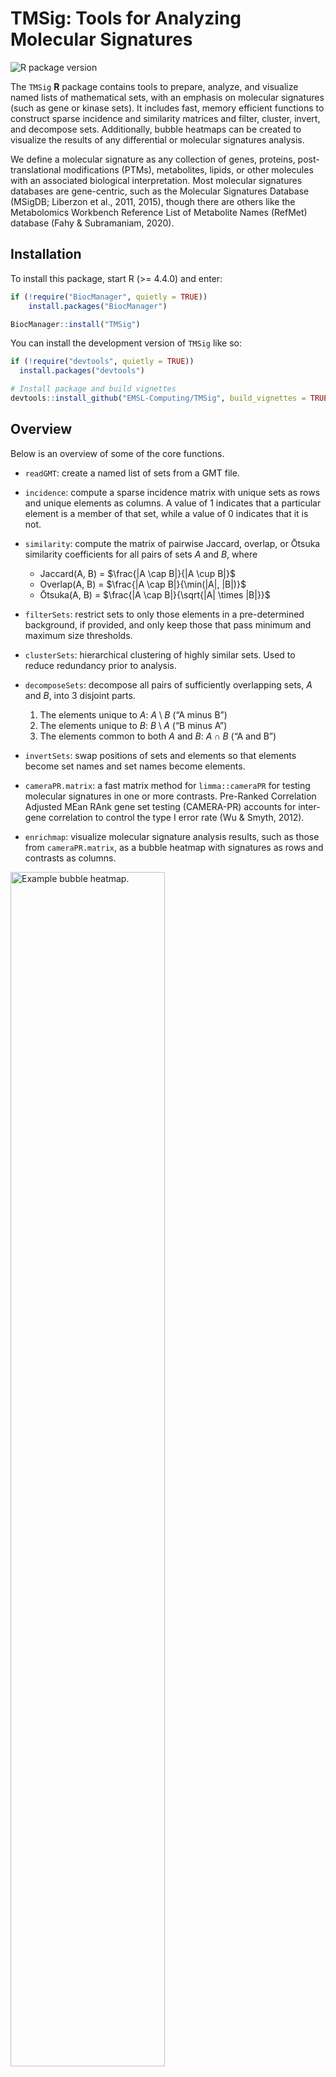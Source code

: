 
<!-- README.md is generated from README.Rmd. Please edit that file -->

# TMSig: Tools for Analyzing Molecular Signatures

<!-- badges: start -->

![R package
version](https://img.shields.io/github/r-package/v/EMSL-Computing/TMSig?label=R%20package)
<!-- badges: end -->

The `TMSig` **R** package contains tools to prepare, analyze, and
visualize named lists of mathematical sets, with an emphasis on
molecular signatures (such as gene or kinase sets). It includes fast,
memory efficient functions to construct sparse incidence and similarity
matrices and filter, cluster, invert, and decompose sets. Additionally,
bubble heatmaps can be created to visualize the results of any
differential or molecular signatures analysis.

We define a molecular signature as any collection of genes, proteins,
post-translational modifications (PTMs), metabolites, lipids, or other
molecules with an associated biological interpretation. Most molecular
signatures databases are gene-centric, such as the Molecular Signatures
Database (MSigDB; Liberzon et al., 2011, 2015), though there are others
like the Metabolomics Workbench Reference List of Metabolite Names
(RefMet) database (Fahy & Subramaniam, 2020).

## Installation

To install this package, start R (\>= 4.4.0) and enter:

``` r
if (!require("BiocManager", quietly = TRUE))
    install.packages("BiocManager")

BiocManager::install("TMSig")
```

You can install the development version of `TMSig` like so:

``` r
if (!require("devtools", quietly = TRUE))
  install.packages("devtools")

# Install package and build vignettes
devtools::install_github("EMSL-Computing/TMSig", build_vignettes = TRUE)
```

## Overview

Below is an overview of some of the core functions.

- `readGMT`: create a named list of sets from a GMT file.

- `incidence`: compute a sparse incidence matrix with unique sets as
  rows and unique elements as columns. A value of 1 indicates that a
  particular element is a member of that set, while a value of 0
  indicates that it is not.

- `similarity`: compute the matrix of pairwise Jaccard, overlap, or
  Ōtsuka similarity coefficients for all pairs of sets $A$ and $B$,
  where

  - Jaccard(A, B) = $\frac{|A \cap B|}{|A \cup B|}$
  - Overlap(A, B) = $\frac{|A \cap B|}{\min(|A|, |B|)}$
  - Ōtsuka(A, B) = $\frac{|A \cap B|}{\sqrt{|A| \times |B|}}$

- `filterSets`: restrict sets to only those elements in a pre-determined
  background, if provided, and only keep those that pass minimum and
  maximum size thresholds.

- `clusterSets`: hierarchical clustering of highly similar sets. Used to
  reduce redundancy prior to analysis.

- `decomposeSets`: decompose all pairs of sufficiently overlapping sets,
  $A$ and $B$, into 3 disjoint parts.

  1.  The elements unique to $A$: $A \setminus B$ (“A minus B”)
  2.  The elements unique to $B$: $B \setminus A$ (“B minus A”)
  3.  The elements common to both $A$ and $B$: $A \cap B$ (“A and B”)

- `invertSets`: swap positions of sets and elements so that elements
  become set names and set names become elements.

- `cameraPR.matrix`: a fast matrix method for `limma::cameraPR` for
  testing molecular signatures in one or more contrasts. Pre-Ranked
  Correlation Adjusted MEan RAnk gene set testing (CAMERA-PR) accounts
  for inter-gene correlation to control the type I error rate (Wu &
  Smyth, 2012).

- `enrichmap`: visualize molecular signature analysis results, such as
  those from `cameraPR.matrix`, as a bubble heatmap with signatures as
  rows and contrasts as columns.

<img src="figures/bubble_heatmap.png" alt="Example bubble heatmap." width="70%" height="70%" />

## Examples

Please refer to `vignette(topic = "TMSig", package = "TMSig")` for
examples of how to use this package.

``` r
library(TMSig)
#> Loading required package: limma

# Named list of sets
x <- list("Set1" = letters[1:5],
          "Set2" = letters[1:4], # subset of Set1
          "Set3" = letters[1:4], # aliased with Set2
          "Set4" = letters[1:3], # subset of Set1-Set3
          "Set5" = c("a", "a", NA), # duplicates and NA
          "Set6" = c("x", "y", "z"), # distinct elements
          "Set7" = letters[3:6]) # overlaps with Set1-Set5
x
#> $Set1
#> [1] "a" "b" "c" "d" "e"
#> 
#> $Set2
#> [1] "a" "b" "c" "d"
#> 
#> $Set3
#> [1] "a" "b" "c" "d"
#> 
#> $Set4
#> [1] "a" "b" "c"
#> 
#> $Set5
#> [1] "a" "a" NA 
#> 
#> $Set6
#> [1] "x" "y" "z"
#> 
#> $Set7
#> [1] "c" "d" "e" "f"
```

``` r
(imat <- incidence(x)) # incidence matrix
#> 7 x 9 sparse Matrix of class "dgCMatrix"
#>      a b c d e x y z f
#> Set1 1 1 1 1 1 . . . .
#> Set2 1 1 1 1 . . . . .
#> Set3 1 1 1 1 . . . . .
#> Set4 1 1 1 . . . . . .
#> Set5 1 . . . . . . . .
#> Set6 . . . . . 1 1 1 .
#> Set7 . . 1 1 1 . . . 1

tcrossprod(imat) # pairwise intersection and set sizes
#> 7 x 7 sparse Matrix of class "dsCMatrix"
#>      Set1 Set2 Set3 Set4 Set5 Set6 Set7
#> Set1    5    4    4    3    1    .    3
#> Set2    4    4    4    3    1    .    2
#> Set3    4    4    4    3    1    .    2
#> Set4    3    3    3    3    1    .    1
#> Set5    1    1    1    1    1    .    .
#> Set6    .    .    .    .    .    3    .
#> Set7    3    2    2    1    .    .    4

crossprod(imat) # occurrence of each element and pair of elements
#> 9 x 9 sparse Matrix of class "dsCMatrix"
#>   a b c d e x y z f
#> a 5 4 4 3 1 . . . .
#> b 4 4 4 3 1 . . . .
#> c 4 4 5 4 2 . . . 1
#> d 3 3 4 4 2 . . . 1
#> e 1 1 2 2 2 . . . 1
#> x . . . . . 1 1 1 .
#> y . . . . . 1 1 1 .
#> z . . . . . 1 1 1 .
#> f . . 1 1 1 . . . 1
```

``` r
## Calculate matrices of pairwise Jaccard and overlap similarity coefficients
similarity(x) # Jaccard (default)
#> 7 x 7 sparse Matrix of class "dgCMatrix"
#>      Set1      Set2      Set3      Set4      Set5 Set6      Set7
#> Set1  1.0 0.8000000 0.8000000 0.6000000 0.2000000    . 0.5000000
#> Set2  0.8 1.0000000 1.0000000 0.7500000 0.2500000    . 0.3333333
#> Set3  0.8 1.0000000 1.0000000 0.7500000 0.2500000    . 0.3333333
#> Set4  0.6 0.7500000 0.7500000 1.0000000 0.3333333    . 0.1666667
#> Set5  0.2 0.2500000 0.2500000 0.3333333 1.0000000    . .        
#> Set6  .   .         .         .         .            1 .        
#> Set7  0.5 0.3333333 0.3333333 0.1666667 .            . 1.0000000

similarity(x, type = "overlap") # overlap
#> 7 x 7 sparse Matrix of class "dgCMatrix"
#>      Set1 Set2 Set3      Set4 Set5 Set6      Set7
#> Set1 1.00  1.0  1.0 1.0000000    1    . 0.7500000
#> Set2 1.00  1.0  1.0 1.0000000    1    . 0.5000000
#> Set3 1.00  1.0  1.0 1.0000000    1    . 0.5000000
#> Set4 1.00  1.0  1.0 1.0000000    1    . 0.3333333
#> Set5 1.00  1.0  1.0 1.0000000    1    . .        
#> Set6 .     .    .   .            .    1 .        
#> Set7 0.75  0.5  0.5 0.3333333    .    . 1.0000000

similarity(x, type = "otsuka") # Ōtsuka
#> 7 x 7 sparse Matrix of class "dgCMatrix"
#>           Set1      Set2      Set3      Set4      Set5 Set6      Set7
#> Set1 1.0000000 0.8944272 0.8944272 0.7745967 0.4472136    . 0.6708204
#> Set2 0.8944272 1.0000000 1.0000000 0.8660254 0.5000000    . 0.5000000
#> Set3 0.8944272 1.0000000 1.0000000 0.8660254 0.5000000    . 0.5000000
#> Set4 0.7745967 0.8660254 0.8660254 1.0000000 0.5773503    . 0.2886751
#> Set5 0.4472136 0.5000000 0.5000000 0.5773503 1.0000000    . .        
#> Set6 .         .         .         .         .            1 .        
#> Set7 0.6708204 0.5000000 0.5000000 0.2886751 .            . 1.0000000
```

``` r
## Cluster sets based on their similarity

# Cluster aliased sets
clusterSets(x, cutoff = 1)
#>    set cluster set_size
#> 1 Set2       1        4
#> 2 Set3       1        4
#> 3 Set1       2        5
#> 4 Set4       3        3
#> 5 Set5       4        1
#> 6 Set6       5        3
#> 7 Set7       6        4

# Cluster subsets
clusterSets(x, cutoff = 1, type = "overlap")
#>    set cluster set_size
#> 1 Set1       1        5
#> 2 Set2       1        4
#> 3 Set3       1        4
#> 4 Set4       1        3
#> 5 Set5       1        1
#> 6 Set6       2        3
#> 7 Set7       3        4
```

## Issues

If you encounter a problem with TMSig, please [create a new
issue](https://github.com/EMSL-Computing/TMSig/issues) that includes:

1.  A clear statement of the problem in the title
2.  A (small) reproducible example
3.  Additional detailed explanation, as needed
4.  Output of `sessionInfo()`

## Pull Requests

- Verify that `devtools::check(document = TRUE)` runs without errors,
  warnings, or notes before [submitting a pull
  request](https://github.com/EMSL-Computing/TMSig/pulls).
- All contributed code should, ideally, adhere to the tidyverse style
  guide: <https://style.tidyverse.org/index.html>. This makes it easier
  for others to understand, diagnose problems, and make changes. When in
  doubt, refer to the existing codebase.

## References

Fahy, E., & Subramaniam, S. (2020). RefMet: A reference nomenclature for
metabolomics. *Nature Methods, 17*(12), 1173–1174.
[doi:10.1038/s41592-020-01009-y](https://doi.org/10.1038/s41592-020-01009-y)

Liberzon, A., Subramanian, A., Pinchback, R., Thorvaldsdóttir, H.,
Tamayo, P., & Mesirov, J. P. (2011). Molecular signatures database
(MSigDB) 3.0. *Bioinformatics, 27*(12), 1739–1740.
[doi:10.1093/bioinformatics/btr260](https://doi.org/10.1093/bioinformatics/btr260)

Liberzon, A., Birger, C., Thorvaldsdóttir, H., Ghandi, M., Mesirov, J.
P., & Tamayo, P. (2015). The Molecular Signatures Database (MSigDB)
hallmark gene set collection. *Cell systems, 1*(6), 417–425.
[doi:10.1016/j.cels.2015.12.004](https://doi.org/10.1016/j.cels.2015.12.004)

Wu, D., & Smyth, G. K. (2012). Camera: A competitive gene set test
accounting for inter-gene correlation. *Nucleic Acids Research, 40*(17),
e133–e133. <https://doi.org/10.1093/nar/gks461>
